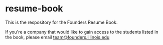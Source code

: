 resume-book
===========

This is the respository for the Founders Resume Book. 

If you're a company that would like to gain access to the students listed in the book, please email team@founders.illinois.edu
